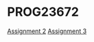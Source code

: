 <h1>PROG23672</h1>
<a href="https://github.com/SeongHyunHan/prog23672/tree/assignment2">Assignment 2</a>
<a href="https://github.com/SeongHyunHan/prog23672/tree/assignment3">Assignment 3</a>
